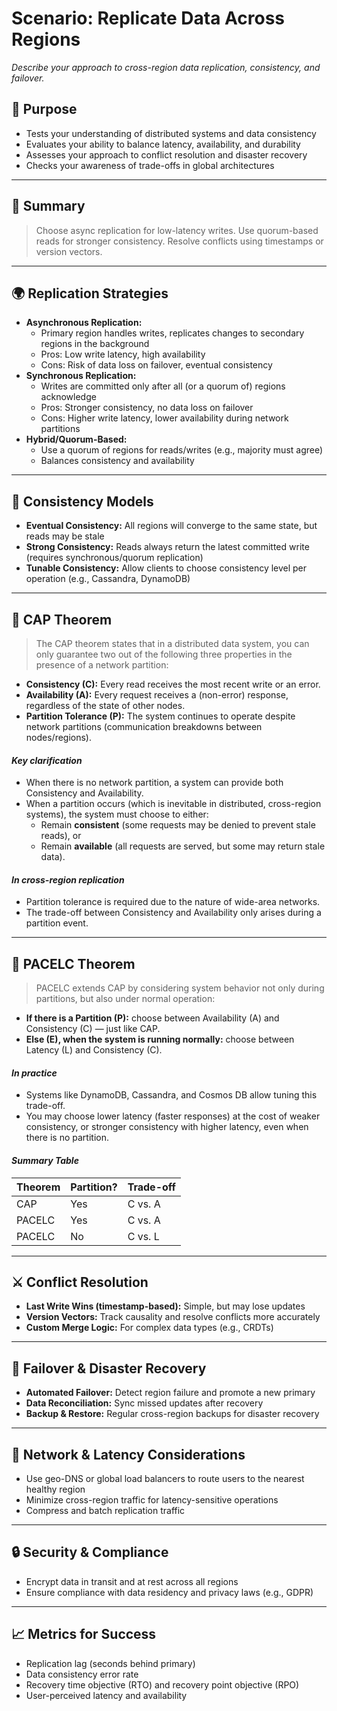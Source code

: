 # Scenario: Replicate Data Across Regions

_Describe your approach to cross-region data replication, consistency, and failover._

## 🎯 Purpose
- Tests your understanding of distributed systems and data consistency
- Evaluates your ability to balance latency, availability, and durability
- Assesses your approach to conflict resolution and disaster recovery
- Checks your awareness of trade-offs in global architectures

---

## 📝 Summary
> Choose async replication for low-latency writes. Use quorum-based reads for stronger consistency. Resolve conflicts using timestamps or version vectors.

---

## 🌍 Replication Strategies
- **Asynchronous Replication:**
  - Primary region handles writes, replicates changes to secondary regions in the background
  - Pros: Low write latency, high availability
  - Cons: Risk of data loss on failover, eventual consistency
- **Synchronous Replication:**
  - Writes are committed only after all (or a quorum of) regions acknowledge
  - Pros: Stronger consistency, no data loss on failover
  - Cons: Higher write latency, lower availability during network partitions
- **Hybrid/Quorum-Based:**
  - Use a quorum of regions for reads/writes (e.g., majority must agree)
  - Balances consistency and availability

---

## 🔄 Consistency Models
- **Eventual Consistency:** All regions will converge to the same state, but reads may be stale
- **Strong Consistency:** Reads always return the latest committed write (requires synchronous/quorum replication)
- **Tunable Consistency:** Allow clients to choose consistency level per operation (e.g., Cassandra, DynamoDB)

---

## 🧩 CAP Theorem
> The CAP theorem states that in a distributed data system, you can only guarantee two out of the following three properties in the presence of a network partition:

- **Consistency (C):** Every read receives the most recent write or an error.
- **Availability (A):** Every request receives a (non-error) response, regardless of the state of other nodes.
- **Partition Tolerance (P):** The system continues to operate despite network partitions (communication breakdowns between nodes/regions).

#### *Key clarification*
- When there is no network partition, a system can provide both Consistency and Availability.
- When a partition occurs (which is inevitable in distributed, cross-region systems), the system must choose to either:
  - Remain **consistent** (some requests may be denied to prevent stale reads), or
  - Remain **available** (all requests are served, but some may return stale data).

#### *In cross-region replication*
- Partition tolerance is required due to the nature of wide-area networks.
- The trade-off between Consistency and Availability only arises during a partition event.

---

## 🧮 PACELC Theorem
> PACELC extends CAP by considering system behavior not only during partitions, but also under normal operation:

- **If there is a Partition (P):** choose between Availability (A) and Consistency (C) — just like CAP.
- **Else (E), when the system is running normally:** choose between Latency (L) and Consistency (C).

#### *In practice*
- Systems like DynamoDB, Cassandra, and Cosmos DB allow tuning this trade-off.
- You may choose lower latency (faster responses) at the cost of weaker consistency, or stronger consistency with higher latency, even when there is no partition.

#### *Summary Table*
| Theorem | Partition? | Trade-off |
|---------|------------|-----------|
| CAP     | Yes        | C vs. A   |
| PACELC  | Yes        | C vs. A   |
| PACELC  | No         | C vs. L   |

---

## ⚔️ Conflict Resolution
- **Last Write Wins (timestamp-based):** Simple, but may lose updates
- **Version Vectors:** Track causality and resolve conflicts more accurately
- **Custom Merge Logic:** For complex data types (e.g., CRDTs)

---

## 🚨 Failover & Disaster Recovery
- **Automated Failover:** Detect region failure and promote a new primary
- **Data Reconciliation:** Sync missed updates after recovery
- **Backup & Restore:** Regular cross-region backups for disaster recovery

---

## 📡 Network & Latency Considerations
- Use geo-DNS or global load balancers to route users to the nearest healthy region
- Minimize cross-region traffic for latency-sensitive operations
- Compress and batch replication traffic

---

## 🔒 Security & Compliance
- Encrypt data in transit and at rest across all regions
- Ensure compliance with data residency and privacy laws (e.g., GDPR)

---

## 📈 Metrics for Success
- Replication lag (seconds behind primary)
- Data consistency error rate
- Recovery time objective (RTO) and recovery point objective (RPO)
- User-perceived latency and availability

